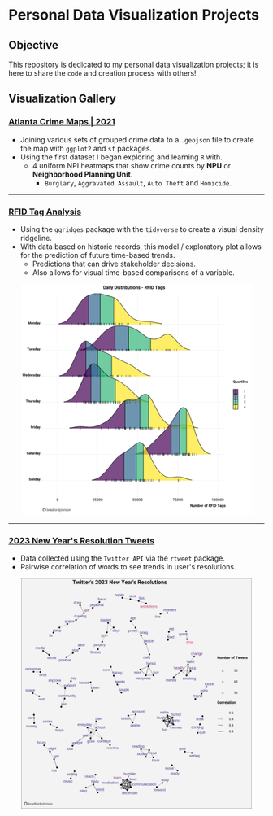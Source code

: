 # Personal Data Visualization Projects
Objective
---

This repository is dedicated to my personal data visualization projects; it is here to share the `code` and creation process with others!

Visualization Gallery
---
### [Atlanta Crime Maps | 2021](https://github.com/bradfordjohnson/data-viz/tree/main/atlanta-crime-maps)
- Joining various sets of grouped crime data to a `.geojson` file to create the map with `ggplot2` and `sf` packages.
- Using the first dataset I began exploring and learning `R` with.
  - 4 uniform NPI heatmaps that show crime counts by **NPU** or **Neighborhood Planning Unit**.
    - `Burglary`, `Aggravated Assault`, `Auto Theft` and `Homicide`.
    
<p align= "center>
<img src = "atlanta-crime-maps/visuals/atl-burg-2021.png" width = "90%">

---
### [RFID Tag Analysis](https://github.com/bradfordjohnson/data-viz/tree/main/rfid-tags)
- Using the `ggridges` package with the `tidyverse` to create a visual density ridgeline.
- With data based on historic records, this model / exploratory plot allows for the prediction of future time-based trends.
  - Predictions that can drive stakeholder decisions.
  - Also allows for visual time-based comparisons of a variable. 
<p align= "center">
<img src = "rfid-tags/daily-rfid-dist-v3.png" width = "90%">

---
### [2023 New Year's Resolution Tweets](https://github.com/bradfordjohnson/data-viz/tree/main/new-years-2023)
- Data collected using the `Twitter API` via the `rtweet` package.
- Pairwise correlation of words to see trends in user's resolutions.
<p align= "center">
<img src = "new-years-2023/new-years-resolutions-v3.png" width = "90%">
